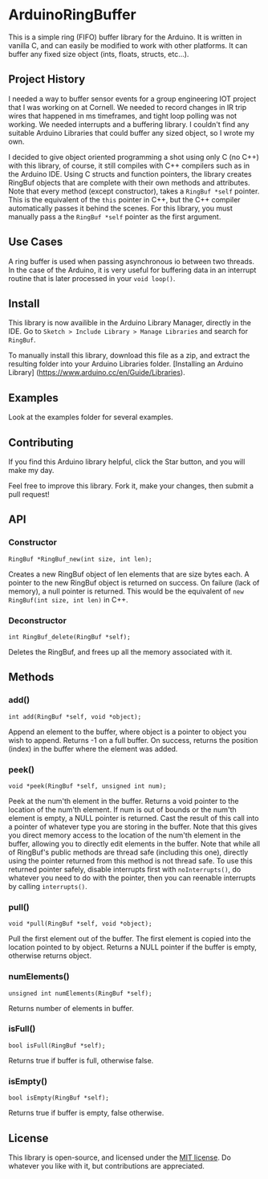 # ArduinoRingBuffer

This is a simple ring (FIFO) buffer library for the Arduino. It is written in vanilla C, and can easily be modified to work with other platforms.  It can buffer any fixed size object (ints, floats, structs, etc...).

## Project History
I needed a way to buffer sensor events for a group engineering IOT project that I was working on at Cornell. We needed to record changes in IR trip wires that happened in ms timeframes, and tight loop polling was not working. We needed interrupts and a buffering library. I couldn't find any suitable Arduino Libraries that could buffer any sized object, so I wrote my own.

I decided to give object oriented programming a shot using only C (no C++) with this library, of course, it still compiles with C++ compilers such as in the Arduino IDE. Using C structs and function pointers, the library creates RingBuf objects that are complete with their own methods and attributes. Note that every method (except constructor), takes a `RingBuf *self` pointer. This is the equivalent of the `this` pointer in C++, but the C++ compiler automatically passes it behind the scenes. For this library, you must manually pass a the `RingBuf *self` pointer as the first argument.

## Use Cases

A ring buffer is used when passing asynchronous io between two threads. In the case of the Arduino, it is very useful for buffering data in an interrupt routine that is later processed in your `void loop()`.

## Install

This library is now availible in the Arduino Library Manager, directly in the IDE. Go to `Sketch > Include Library > Manage Libraries` and search for `RingBuf`.

To manually install this library, download this file as a zip, and extract the resulting folder into your Arduino Libraries folder. [Installing an Arduino Library] (https://www.arduino.cc/en/Guide/Libraries).

## Examples

Look at the examples folder for several examples.

## Contributing

If you find this Arduino library helpful, click the Star button, and you will make my day.

Feel free to improve this library. Fork it, make your changes, then submit a pull request!

## API


### Constructor

```
RingBuf *RingBuf_new(int size, int len);
```

Creates a new RingBuf object of len elements that are size bytes each. A pointer to the new RingBuf object is returned on success. On failure (lack of memory), a null pointer is returned.
This would be the equivalent of `new RingBuf(int size, int len)` in C++.

### Deconstructor

```
int RingBuf_delete(RingBuf *self);
```

Deletes the RingBuf, and frees up all the memory associated with it.

## Methods


### add()

```
int add(RingBuf *self, void *object);
```

Append an element to the buffer, where object is a pointer to object you wish to append. Returns -1 on a full buffer. On success, returns the position (index) in the buffer where the element was added.

### peek()

```
void *peek(RingBuf *self, unsigned int num);
```

Peek at the num'th element in the buffer. Returns a void pointer to the location of the num'th element. If num is out of bounds or the num'th element is empty, a NULL pointer is returned. Cast the result of this call into a pointer of whatever type you are storing in the buffer. Note that this gives you direct memory access to the location of the num'th element in the buffer, allowing you to directly edit elements in the buffer. Note that while all of RingBuf's public methods are thread safe (including this one), directly using the pointer returned from this method is not thread safe. To use this returned pointer safely, disable interrupts first with `noInterrupts()`, do whatever you need to do with the pointer, then you can reenable interrupts by calling `interrupts()`.

### pull()

```
void *pull(RingBuf *self, void *object);
```

Pull the first element out of the buffer. The first element is copied into the location pointed to by object. Returns a NULL pointer if the buffer is empty, otherwise returns object.


### numElements()
```
unsigned int numElements(RingBuf *self);
```

Returns number of elements in buffer.

### isFull()
```
bool isFull(RingBuf *self);
```

Returns true if buffer is full, otherwise false.


### isEmpty()

```
bool isEmpty(RingBuf *self);
```

Returns true if buffer is empty, false otherwise.

## License

This library is open-source, and licensed under the [MIT license](http://opensource.org/licenses/MIT). Do whatever you like with it, but contributions are appreciated.
